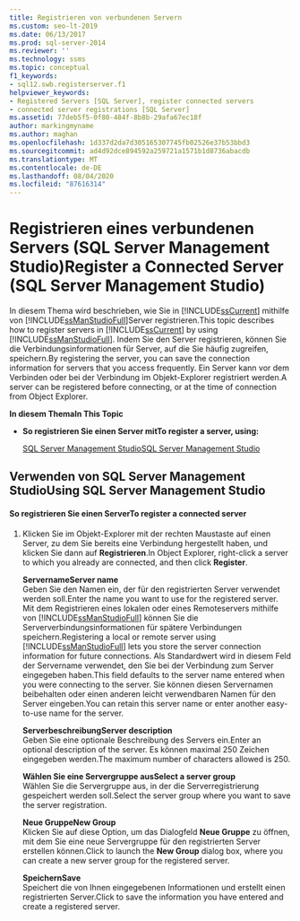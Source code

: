 ```yaml
---
title: Registrieren von verbundenen Servern
ms.custom: seo-lt-2019
ms.date: 06/13/2017
ms.prod: sql-server-2014
ms.reviewer: ''
ms.technology: ssms
ms.topic: conceptual
f1_keywords:
- sql12.swb.registerserver.f1
helpviewer_keywords:
- Registered Servers [SQL Server], register connected servers
- connected server registrations [SQL Server]
ms.assetid: 77deb5f5-0f80-484f-8b8b-29afa67ec18f
author: markingmyname
ms.author: maghan
ms.openlocfilehash: 1d337d2da7d305165307745fb02526e37b53bbd3
ms.sourcegitcommit: ad4d92dce894592a259721a1571b1d8736abacdb
ms.translationtype: MT
ms.contentlocale: de-DE
ms.lasthandoff: 08/04/2020
ms.locfileid: "87616314"
---
```

# <a name="register-a-connected-server-sql-server-management-studio"></a><span data-ttu-id="45f1f-102">Registrieren eines verbundenen Servers (SQL Server Management Studio)</span><span class="sxs-lookup"><span data-stu-id="45f1f-102">Register a Connected Server (SQL Server Management Studio)</span></span>
  <span data-ttu-id="45f1f-103">In diesem Thema wird beschrieben, wie Sie in [!INCLUDE[ssCurrent](../../includes/sscurrent-md.md)] mithilfe von [!INCLUDE[ssManStudioFull](../../includes/ssmanstudiofull-md.md)]Server registrieren.</span><span class="sxs-lookup"><span data-stu-id="45f1f-103">This topic describes how to register servers in [!INCLUDE[ssCurrent](../../includes/sscurrent-md.md)] by using [!INCLUDE[ssManStudioFull](../../includes/ssmanstudiofull-md.md)].</span></span> <span data-ttu-id="45f1f-104">Indem Sie den Server registrieren, können Sie die Verbindungsinformationen für Server, auf die Sie häufig zugreifen, speichern.</span><span class="sxs-lookup"><span data-stu-id="45f1f-104">By registering the server, you can save the connection information for servers that you access frequently.</span></span> <span data-ttu-id="45f1f-105">Ein Server kann vor dem Verbinden oder bei der Verbindung im Objekt-Explorer registriert werden.</span><span class="sxs-lookup"><span data-stu-id="45f1f-105">A server can be registered before connecting, or at the time of connection from Object Explorer.</span></span>  
  
 <span data-ttu-id="45f1f-106">**In diesem Thema**</span><span class="sxs-lookup"><span data-stu-id="45f1f-106">**In This Topic**</span></span>  
  
-   <span data-ttu-id="45f1f-107">**So registrieren Sie einen Server mit**</span><span class="sxs-lookup"><span data-stu-id="45f1f-107">**To register a server, using:**</span></span>  
  
     [<span data-ttu-id="45f1f-108">SQL Server Management Studio</span><span class="sxs-lookup"><span data-stu-id="45f1f-108">SQL Server Management Studio</span></span>](#SSMSProcedure)  
  
##  <a name="using-sql-server-management-studio"></a><a name="SSMSProcedure"></a> <span data-ttu-id="45f1f-109">Verwenden von SQL Server Management Studio</span><span class="sxs-lookup"><span data-stu-id="45f1f-109">Using SQL Server Management Studio</span></span>  
  
#### <a name="to-register-a-connected-server"></a><span data-ttu-id="45f1f-110">So registrieren Sie einen Server</span><span class="sxs-lookup"><span data-stu-id="45f1f-110">To register a connected server</span></span>  
  
1.  <span data-ttu-id="45f1f-111">Klicken Sie im Objekt-Explorer mit der rechten Maustaste auf einen Server, zu dem Sie bereits eine Verbindung hergestellt haben, und klicken Sie dann auf **Registrieren**.</span><span class="sxs-lookup"><span data-stu-id="45f1f-111">In Object Explorer, right-click a server to which you already are connected, and then click **Register**.</span></span>  
  
     <span data-ttu-id="45f1f-112">**Servername**</span><span class="sxs-lookup"><span data-stu-id="45f1f-112">**Server name**</span></span>  
     <span data-ttu-id="45f1f-113">Geben Sie den Namen ein, der für den registrierten Server verwendet werden soll.</span><span class="sxs-lookup"><span data-stu-id="45f1f-113">Enter the name you want to use for the registered server.</span></span> <span data-ttu-id="45f1f-114">Mit dem Registrieren eines lokalen oder eines Remoteservers mithilfe von [!INCLUDE[ssManStudioFull](../../includes/ssmanstudiofull-md.md)] können Sie die Serververbindungsinformationen für spätere Verbindungen speichern.</span><span class="sxs-lookup"><span data-stu-id="45f1f-114">Registering a local or remote server using [!INCLUDE[ssManStudioFull](../../includes/ssmanstudiofull-md.md)] lets you store the server connection information for future connections.</span></span> <span data-ttu-id="45f1f-115">Als Standardwert wird in diesem Feld der Servername verwendet, den Sie bei der Verbindung zum Server eingegeben haben.</span><span class="sxs-lookup"><span data-stu-id="45f1f-115">This field defaults to the server name entered when you were connecting to the server.</span></span> <span data-ttu-id="45f1f-116">Sie können diesen Servernamen beibehalten oder einen anderen leicht verwendbaren Namen für den Server eingeben.</span><span class="sxs-lookup"><span data-stu-id="45f1f-116">You can retain this server name or enter another easy-to-use name for the server.</span></span>  
  
     <span data-ttu-id="45f1f-117">**Serverbeschreibung**</span><span class="sxs-lookup"><span data-stu-id="45f1f-117">**Server description**</span></span>  
     <span data-ttu-id="45f1f-118">Geben Sie eine optionale Beschreibung des Servers ein.</span><span class="sxs-lookup"><span data-stu-id="45f1f-118">Enter an optional description of the server.</span></span> <span data-ttu-id="45f1f-119">Es können maximal 250 Zeichen eingegeben werden.</span><span class="sxs-lookup"><span data-stu-id="45f1f-119">The maximum number of characters allowed is 250.</span></span>  
  
     <span data-ttu-id="45f1f-120">**Wählen Sie eine Servergruppe aus**</span><span class="sxs-lookup"><span data-stu-id="45f1f-120">**Select a server group**</span></span>  
     <span data-ttu-id="45f1f-121">Wählen Sie die Servergruppe aus, in der die Serverregistrierung gespeichert werden soll.</span><span class="sxs-lookup"><span data-stu-id="45f1f-121">Select the server group where you want to save the server registration.</span></span>  
  
     <span data-ttu-id="45f1f-122">**Neue Gruppe**</span><span class="sxs-lookup"><span data-stu-id="45f1f-122">**New Group**</span></span>  
     <span data-ttu-id="45f1f-123">Klicken Sie auf diese Option, um das Dialogfeld **Neue Gruppe** zu öffnen, mit dem Sie eine neue Servergruppe für den registrierten Server erstellen können.</span><span class="sxs-lookup"><span data-stu-id="45f1f-123">Click to launch the **New Group** dialog box, where you can create a new server group for the registered server.</span></span>  
  
     <span data-ttu-id="45f1f-124">**Speichern**</span><span class="sxs-lookup"><span data-stu-id="45f1f-124">**Save**</span></span>  
     <span data-ttu-id="45f1f-125">Speichert die von Ihnen eingegebenen Informationen und erstellt einen registrierten Server.</span><span class="sxs-lookup"><span data-stu-id="45f1f-125">Click to save the information you have entered and create a registered server.</span></span>  
  
  
